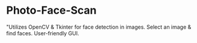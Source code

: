 # Photo-Face-Scan
"Utilizes OpenCV &amp; Tkinter for face detection in images. Select an image &amp; find faces. User-friendly GUI.
